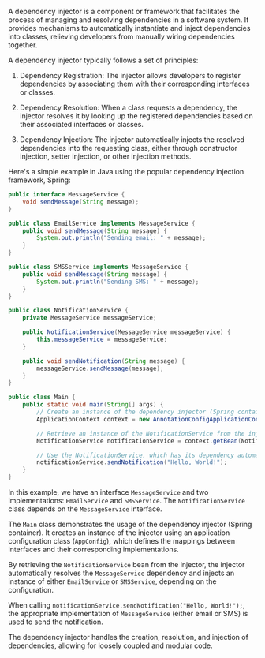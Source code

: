 A dependency injector is a component or framework that facilitates the process of managing and resolving dependencies in a software system. It provides mechanisms to automatically instantiate and inject dependencies into classes, relieving developers from manually wiring dependencies together.

A dependency injector typically follows a set of principles:

1. Dependency Registration: The injector allows developers to register dependencies by associating them with their corresponding interfaces or classes.

2. Dependency Resolution: When a class requests a dependency, the injector resolves it by looking up the registered dependencies based on their associated interfaces or classes.

3. Dependency Injection: The injector automatically injects the resolved dependencies into the requesting class, either through constructor injection, setter injection, or other injection methods.

Here's a simple example in Java using the popular dependency injection framework, Spring:

```java
public interface MessageService {
    void sendMessage(String message);
}

public class EmailService implements MessageService {
    public void sendMessage(String message) {
        System.out.println("Sending email: " + message);
    }
}

public class SMSService implements MessageService {
    public void sendMessage(String message) {
        System.out.println("Sending SMS: " + message);
    }
}

public class NotificationService {
    private MessageService messageService;

    public NotificationService(MessageService messageService) {
        this.messageService = messageService;
    }

    public void sendNotification(String message) {
        messageService.sendMessage(message);
    }
}

public class Main {
    public static void main(String[] args) {
        // Create an instance of the dependency injector (Spring container)
        ApplicationContext context = new AnnotationConfigApplicationContext(AppConfig.class);

        // Retrieve an instance of the NotificationService from the injector
        NotificationService notificationService = context.getBean(NotificationService.class);

        // Use the NotificationService, which has its dependency automatically injected
        notificationService.sendNotification("Hello, World!");
    }
}
```

In this example, we have an interface `MessageService` and two implementations: `EmailService` and `SMSService`. The `NotificationService` class depends on the `MessageService` interface.

The `Main` class demonstrates the usage of the dependency injector (Spring container). It creates an instance of the injector using an application configuration class (`AppConfig`), which defines the mappings between interfaces and their corresponding implementations.

By retrieving the `NotificationService` bean from the injector, the injector automatically resolves the `MessageService` dependency and injects an instance of either `EmailService` or `SMSService`, depending on the configuration.

When calling `notificationService.sendNotification("Hello, World!");`, the appropriate implementation of `MessageService` (either email or SMS) is used to send the notification.

The dependency injector handles the creation, resolution, and injection of dependencies, allowing for loosely coupled and modular code.